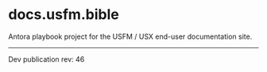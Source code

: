 # docs.usfm.bible
Antora playbook project for the USFM / USX end-user documentation site.

---

Dev publication rev: 46